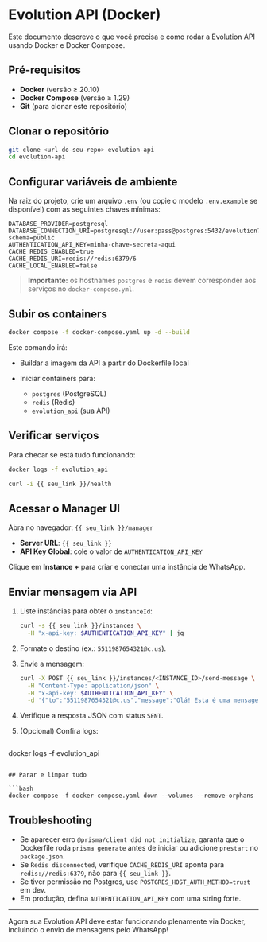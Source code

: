 # Evolution API (Docker)

Este documento descreve o que você precisa e como rodar a Evolution API usando Docker e Docker Compose.

## Pré-requisitos

* **Docker** (versão ≥ 20.10)
* **Docker Compose** (versão ≥ 1.29)
* **Git** (para clonar este repositório)

## Clonar o repositório

```bash
git clone <url-do-seu-repo> evolution-api
cd evolution-api
```

## Configurar variáveis de ambiente

Na raiz do projeto, crie um arquivo `.env` (ou copie o modelo `.env.example` se disponível) com as seguintes chaves mínimas:

```dotenv
DATABASE_PROVIDER=postgresql
DATABASE_CONNECTION_URI=postgresql://user:pass@postgres:5432/evolution?schema=public
AUTHENTICATION_API_KEY=minha-chave-secreta-aqui
CACHE_REDIS_ENABLED=true
CACHE_REDIS_URI=redis://redis:6379/6
CACHE_LOCAL_ENABLED=false
```

> **Importante:** os hostnames `postgres` e `redis` devem corresponder aos serviços no `docker-compose.yml`.

## Subir os containers

```bash
docker compose -f docker-compose.yaml up -d --build
```

Este comando irá:

* Buildar a imagem da API a partir do Dockerfile local
* Iniciar containers para:

  * `postgres` (PostgreSQL)
  * `redis` (Redis)
  * `evolution_api` (sua API)

## Verificar serviços

Para checar se está tudo funcionando:

```bash
docker logs -f evolution_api
```

```bash
curl -i {{ seu_link }}/health
```

## Acessar o Manager UI

Abra no navegador: `{{ seu_link }}/manager`

* **Server URL**: `{{ seu_link }}`
* **API Key Global**: cole o valor de `AUTHENTICATION_API_KEY`

Clique em **Instance +** para criar e conectar uma instância de WhatsApp.

## Enviar mensagem via API

1. Liste instâncias para obter o `instanceId`:

   ```bash
   curl -s {{ seu_link }}/instances \
     -H "x-api-key: $AUTHENTICATION_API_KEY" | jq
   ```
2. Formate o destino (ex.: `5511987654321@c.us`).
3. Envie a mensagem:

   ```bash
   curl -X POST {{ seu_link }}/instances/<INSTANCE_ID>/send-message \
     -H "Content-Type: application/json" \
     -H "x-api-key: $AUTHENTICATION_API_KEY" \
     -d '{"to":"5511987654321@c.us","message":"Olá! Esta é uma mensagem de teste."}'
   ```
4. Verifique a resposta JSON com status `SENT`.
5. (Opcional) Confira logs:

   ```bash
   ```

docker logs -f evolution\_api

````

## Parar e limpar tudo

```bash
docker compose -f docker-compose.yaml down --volumes --remove-orphans
````

## Troubleshooting

* Se aparecer erro `@prisma/client did not initialize`, garanta que o Dockerfile roda `prisma generate` antes de iniciar ou adicione `prestart` no `package.json`.
* Se `Redis disconnected`, verifique `CACHE_REDIS_URI` aponta para `redis://redis:6379`, não para `{{ seu_link }}`.
* Se tiver permissão no Postgres, use `POSTGRES_HOST_AUTH_METHOD=trust` em dev.
* Em produção, defina `AUTHENTICATION_API_KEY` com uma string forte.

---

Agora sua Evolution API deve estar funcionando plenamente via Docker, incluindo o envio de mensagens pelo WhatsApp!
